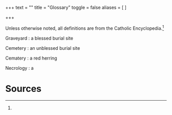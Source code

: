 +++
text = ""
title = "Glossary"
toggle = false
aliases = [
]

+++

Unless otherwise noted, all definitions are from the Catholic Encyclopedia.[^1]

Graveyard
: a blessed burial site

Cemetery
: an unblessed burial site 

Cematery
: a red herring

Necrology
: a

# Sources

[^1]: 

[^2]:

